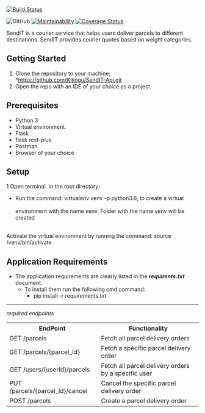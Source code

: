 
[![Build Status](https://travis-ci.org/Kitingu/SendIT-Api.svg?branch=master)](https://travis-ci.org/Kitingu/SendIT-Api)

![GitHub](https://img.shields.io/github/license/mashape/apistatus.svg)
[![Maintainability](https://api.codeclimate.com/v1/badges/5433b4da514a0011801a/maintainability)](https://codeclimate.com/github/Kitingu/SendIT-Api/maintainability)
[![Coverage Status](https://coveralls.io/repos/github/Kitingu/SendIT-Api/badge.svg)](https://coveralls.io/github/Kitingu/SendIT-Api)

SendIT is a courier service that helps users deliver parcels to different destinations. SendIT provides courier quotes based on weight categories.

## Getting Started
1. Clone the repository to your machine;
    *https://github.com/Kitingu/SendIT-Api.git
2. Open the repo with an IDE of your choice as a project.
## Prerequisites
* Python 3
* Virtual environment.
* Flask
* flask rest-plus
* Postman
* Browser of your choice
## Setup
1 Open terminal. In the root directory;
* Run the command: virtualenv venv -p python3.6,  to create a virtual <br/>
 <br>environment with the name venv. Folder with the name venv will be created<br>
 
<br>Activate the virtual environment by running the command: source /venv/bin/activate<br>
## Application Requirements
* The application requirements are clearly listed in the ***requirents.txt*** document.
   * To install them run the following cmd command:
     * pip install -r requirements.txt
<hr> 
<i>required endpoints</i>
<table>
<th>EndPoint </th>
<th> Functionality</th>
<tr>
<td>GET /parcels</td>
<td>Fetch all parcel delivery orders</td>
</tr>
<tr>  
<td> GET /parcels/{parcel_Id} </td>
<td>Fetch a specific parcel delivery order</td>
</tr>
<tr>
<td>
GET /users/{userId}/parcels
</td>
<td>
Fetch all parcel delivery orders by a specific user</td>
</tr>
<tr>
<td>
PUT /parcels/{parcel_Id}/cancel</td>
<td>
Cancel the specific parcel delivery order</td>
</tr>
<tr>
<td>
POST /parcels</td>
<td>
Create a parcel delivery order
</td>
</tr>
<table>